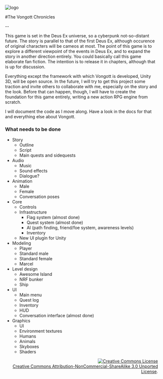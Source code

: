 ![logo](https://raw.github.com/mrzapp/vongott/master/vongott/Assets/Textures/UI/logo.png)

#The Vongott Chronicles

--

This game is set in the Deus Ex universe, so a cyberpunk not-so-distant future. The story is parallel to that of the first Deus Ex, although occurence of original characters will be cameos at most. The point of this game is to explore a different viewpoint of the events in Deus Ex, and to expand the story in another direction entirely. You could basically call this game elaborate fan fiction. The intention is to release it in chapters, although that is up for discussion. 

Everything except the framework with which Vongott is developed, Unity 3D, will be open source. In the future, I will try to get this project some traction and invite others to collaborate with me, especially on the story and the look. Before that can happen, though, I will have to create the foundation for this game entirely, writing a new action RPG engine from scratch.

I will document the code as I move along. Have a look in the docs for that and everything else about Vongott.

### What needs to be done
- Story
	- Outline
	- Script
	- Main quests and sidequests
- Audio
	- Music
	- Sound effects
	- Dialogue?
- Animation
	- Male
	- Female
	- Conversation poses
- Core
	- Controls
	- Infrastructure
		- Flag system (almost done)
		- Quest system (almost done)
		- AI (path finding, friend/foe system, awareness levels)
		- Inventory
	- New UI plugin for Unity
- Modeling
	- Player
	- Standard male
	- Standard female
	- Marcel
- Level design
	- Awesome Island
	- NRF bunker
	- Ship
- UI
	- Main menu 
	- Quest log
	- Inventory
	- HUD
	- Conversation interface (almost done)
- Graphics
	- UI
	- Environment textures
	- Humans
	- Animals
	- Skyboxes
	- Shaders

<p align=right>
  <a rel="license" href="http://creativecommons.org/licenses/by-nc-sa/3.0/deed.en_US"><img alt="Creative Commons License" style="border-width:0" src="http://i.creativecommons.org/l/by-nc-sa/3.0/88x31.png" /></a>
  <br />
  <a rel="license" href="http://creativecommons.org/licenses/by-nc-sa/3.0/deed.en_US">Creative Commons Attribution-NonCommercial-ShareAlike 3.0 Unported License</a>.
</p>
